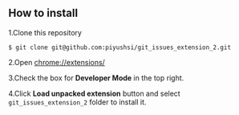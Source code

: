 
## How to install

1.Clone this repository
``` 
$ git clone git@github.com:piyushsi/git_issues_extension_2.git
```

2.Open [chrome://extensions/](chrome://extensions/)

3.Check the box for **Developer Mode** in the top right.

4.Click **Load unpacked extension** button and select `git_issues_extension_2` folder to install it.